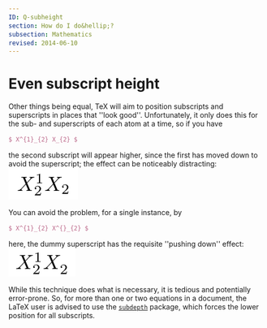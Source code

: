 ```yaml
---
ID: Q-subheight
section: How do I do&hellip;?
subsection: Mathematics
revised: 2014-06-10
---
```

# Even subscript height

Other things being equal, TeX will aim to position subscripts and
superscripts in places that ''look good''.  Unfortunately, it only
does this for the sub- and superscripts of each atom at a time, so if
you have
```latex
$ X^{1}_{2} X_{2} $
```
the second subscript will appear higher, since the first has moved
down to avoid the superscript;
the effect can be noticeably distracting:
  ![faq-images1.png](faq-images1.png)

You can avoid the problem, for a single instance, by
```latex
$ X^{1}_{2} X^{}_{2} $
```
here, the dummy superscript has the requisite ''pushing down'' effect:
  ![faq-images2.png](faq-images2.png)

While this technique does what is necessary, it is tedious and
potentially error-prone.  So, for more than one or two equations
in a document, the LaTeX user is advised to use the
[`subdepth`](https://ctan.org/pkg/subdepth) package, which forces the lower position for all
subscripts.

